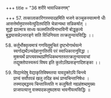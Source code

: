 +++
title = "36 शरीरे भावाधिकरणम्"

+++
57. तत्कालाकारिणस्स्यादहमिति भजने कञ्चुकस्यात्मनो धीः  
 आसत्तेर्मामुपास्स्वेत्युदितवदिति चेन्नान्यथा सन्निकर्षात् ।  
 शुद्धो ह्यात्मात्र साध्यः फलमतिरविनाभाविनी बोद्धृकृत्ये  
 बुद्ध्यासन्नेऽन्तरङ्गे सति विधिनियता तत्क्रतुन्यायसिद्धिः ।।

58. कर्तुर्भोक्तृत्वमात्रं गणयितुमुचितं दृष्टभोगार्थयत्ने  
 स्वर्गाद्यर्थेऽन्यदेहानुगतिरपि परं स्वाधिकारानुविद्धा ।  
 मुक्त्यर्थे प्राप्त्यवस्थाप्रणिधिकथनतस्तत्क्रतुन्यायवाचां  
 तद्युक्तोपास्यरूपं विषय इति कुतोऽतिप्रसङ्गादिशङ्का ।।

59. विद्याभेदेषु वेद्याकृतिविषमतया यावदुक्तेऽपि चिन्त्ये  
प्राप्यं सर्वोपपन्नं खलु तदिह कथं प्राप्यचिन्तानिषेधः ।  
तस्माद्बद्धस्य चिन्तास्त्विति न कलुषितो नह्यहंशब्दमुख्यः  
प्राजापत्यात्तु वाक्यादकलुषदशया भावनीयत्वसिद्धिः ॥